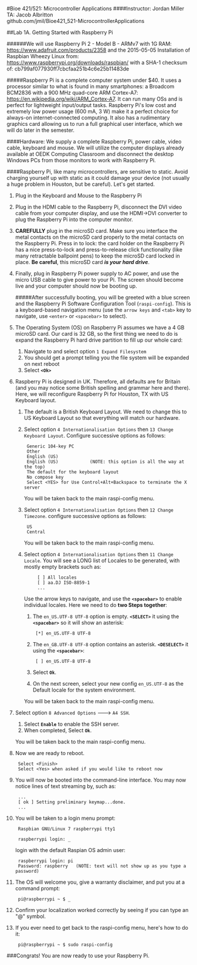 #Bioe 421/521: Microcontroller Applications
####Instructor: Jordan Miller<br>TA: Jacob Albritton<br>github.com/jmil/Bioe421_521-MicrocontrollerApplications

##Lab 1A. Getting Started with Raspberry Pi

######We will use Raspberry Pi 2 - Model B - ARMv7 with 1G RAM: https://www.adafruit.com/products/2358 and the 2015-05-05 Installation of Raspbian Wheezy Linux from: https://www.raspberrypi.org/downloads/raspbian/ with a SHA-1 checksum of: cb799af077930ff7cbcfaa251b4c6e25b11483de

#####Raspberry Pi is a complete computer system under $40. It uses a processor similar to what is found in many smartphones: a Broadcom BCM2836 with a 900 MHz quad-core ARM Cortex-A7: https://en.wikipedia.org/wiki/ARM_Cortex-A7. It can run many OSs and is perfect for lightweight input/output tasks. Raspberry Pi's low cost and extremely low power usage (600 mA, 3 W) make it a perfect choice for always-on internet-connected computing. It also has a rudimentary graphics card allowing us to run a full graphical user interface, which we will do later in the semester.

####Hardware: We supply a complete Raspberry Pi, power cable, video cable, keyboard and mouse. We will utilize the computer displays already available at OEDK Computing Classroom and disconnect the desktop Windows PCs from those monitors to work with Raspberry Pi.

####Raspberry Pi, like many microcontrollers, are sensitive to static. Avoid charging yourself up with static as it could damage your device (not usually a huge problem in Houston, but be careful). Let's get started.

1. Plug in the Keyboard and Mouse to the Raspberry Pi

1. Plug in the HDMI cable to the Raspberry Pi, disconnect the DVI video cable from your computer display, and use the HDMI->DVI converter to plug the Raspberry Pi into the computer monitor.

1. **CAREFULLY** plug in the microSD card. Make sure you interface the metal contacts on the microSD card properly to the metal contacts on the Raspberry Pi. Press in to lock: the card holder on the Raspberry Pi has a nice press-to-lock and press-to-release click functionality (like many retractable ballpoint pens) to keep the microSD card locked in place. **Be careful**, this microSD card ***is your hard drive***.

1. Finally, plug in Raspberry Pi power supply to AC power, and use the micro USB cable to give power to your Pi. The screen should become live and your computer should now be booting up.

	#####After successfully booting, you will be greeted with a blue screen and the Raspberry Pi Software Configuration Tool (`raspi-config`). This is a keyboard-based navigation menu (use the `arrow keys` and `<tab>` key to navigate, use `<enter>` or `<spacebar>` to select).

1. The Operating System (OS) on Raspberry Pi assumes we have a 4 GB microSD card. Our card is 32 GB, so the first thing we need to do is expand the Raspberry Pi hard drive partition to fill up our whole card:
	1. Navigate to and select option `1 Expand Filesystem`
	1. You should get a prompt telling you the file system will be expanded on next reboot
	1. Select **`<Ok>`**


1. Raspberry Pi is designed in UK. Therefore, all defaults are for Britain (and you may notice some British spelling and grammar here and there). Here, we will reconfigure Raspberry Pi for Houston, TX with US Keyboard layout.

	1.  The default is a British Keyboard Layout. We need to change this to US Keyboard Layout so that everything will match our hardware.

	1. Select option `4 Internationalisation Options` then `13 Change Keyboard Layout`. Configure successive options as follows:

			Generic 104-key PC
			Other
			English (US)
			English (US) 			(NOTE: this option is all the way at the top)
			The default for the keyboard layout
			No compose key
			Select <YES> for Use Control+Alt+Backspace to terminate the X server
			
		You will be taken back to the main raspi-config menu.


	1. Select option `4 Internationalisation Options` then `12 Change Timezone`. configure successive options as follows:

			US
			Central
		
		You will be taken back to the main raspi-config menu.

				
	1. Select option `4 Internationalisation Options` then `11 Change Locale`. You will see a LONG list of Locales to be generated, with mostly empty brackets such as:
		
				[ ] All locales
				[ ] aa.DJ ISO-8859-1
				...
				
		 Use the arrow keys to navigate, and use the **`<spacebar>`** to enable individual locales. Here we need to do **two Steps together**:
		 
		1. The `en_US.UTF-8 UTF-8` option is empty. **`<SELECT>`** it using the **`<spacebar>`** so it will show an asterisk:

		 		[*] en_US.UTF-8 UTF-8
		 		
		1. The `en_GB.UTF-8 UTF-8` option contains an asterisk. **`<DESELECT>`** it using the **`<spacebar>`**:

		 		[ ] en_US.UTF-8 UTF-8

		1. Select **`Ok`**.
		1. On the next screen, select your new config `en_US.UTF-8` as the Default locale for the system environment.
	
		You will be taken back to the main raspi-config menu.

1. Select option `8 Advanced Options` ---> `A4 SSH`.
	1. Select **`Enable`** to enable the SSH server.
	1. When completed, Select **`Ok`**.

	You will be taken back to the main raspi-config menu.

1. Now we are ready to reboot.

		Select <Finish>
		Select <Yes> when asked if you would like to reboot now
		
1. You will now be booted into the command-line interface. You may now notice lines of text streaming by, such as:

		...
		[ ok ] Setting preliminary keymap...done.
		...

1. You will be taken to a login menu prompt:

		Raspbian GNU/Linux 7 raspberrypi tty1
		
		raspberrypi login: _

	login with the default Raspian OS admin user:
		
		raspberrypi login: pi
		Password: raspberry   (NOTE: text will not show up as you type a password)
		
1. The OS will welcome you, give a warranty disclaimer, and put you at a command prompt:

		pi@raspberrypi ~ $ _
		
1. Confirm your localization worked correctly by seeing if you can type an "@" symbol.

1. If you ever need to get back to the raspi-config menu, here's how to do it:

		pi@raspberrypi ~ $ sudo raspi-config

###Congrats! You are now ready to use your Raspberry Pi.